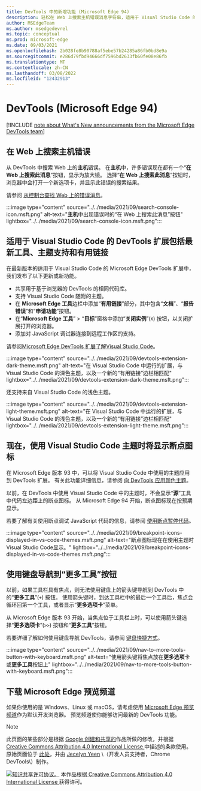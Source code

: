 ```yaml
---
title: DevTools 中的新增功能 (Microsoft Edge 94)
description: 轻松在 Web 上搜索主机错误消息字符串，适用于 Visual Studio Code 的 DevTools 扩展现在拥有最新工具和主题支持，现在使用 Visual Studio Code 主题时会显示断点图标，并且可以使用键盘导航到“更多工具”按钮。
author: MSEdgeTeam
ms.author: msedgedevrel
ms.topic: conceptual
ms.prod: microsoft-edge
ms.date: 09/03/2021
ms.openlocfilehash: 2b028fe8b90788af5ebe57b24285a86fb0bd8e9a
ms.sourcegitcommit: e286d79fbd94666df7596bd2633fb60fe08e86fb
ms.translationtype: MT
ms.contentlocale: zh-CN
ms.lasthandoff: 03/08/2022
ms.locfileid: "12432913"
---
```

# <a name="whats-new-in-devtools-microsoft-edge-94"></a>DevTools (Microsoft Edge 94) 

[!INCLUDE [note about What's New announcements from the Microsoft Edge DevTools team](../../includes/edge-whats-new-note.md)]


<!-- ====================================================================== -->
## <a name="search-for-console-errors-on-the-web"></a>在 Web 上搜索主机错误

<!-- Title: Quickly debug console errors with our new integrated search feature -->
<!-- Subtitle: Now you can quickly search for console errors directly from the Console. -->

从 DevTools 中搜索 Web 上的**主机**错误。  在**主机**中，许多错误现在都有一个“**在 Web 上搜索此消息**”按钮，显示为放大镜。  选择“**在 Web 上搜索此消息**”按钮时，浏览器中会打开一个新选项卡，并显示此错误的搜索结果。

请参阅 [从控制台查找 Web 上的错误消息](../../../console/index.md#look-up-error-messages-on-the-web-from-the-console)。

:::image type="content" source="../../media/2021/09/search-console-icon.msft.png" alt-text="**主机**中出现错误时的“在 Web 上搜索此消息”按钮" lightbox="../../media/2021/09/search-console-icon.msft.png":::


<!-- ====================================================================== -->
## <a name="devtools-extension-for-visual-studio-code-includes-the-latest-tools-theme-support-and-helpful-links"></a>适用于 Visual Studio Code 的 DevTools 扩展包括最新工具、主题支持和有用链接

<!-- Title: Microsoft Edge DevTools for Visual Studio Code now supports themes and uses the most recent codebase -->
<!-- Subtitle: The Microsoft Edge DevTools extension for Visual Studio Code now uses the same version of the Developer Tools as your Microsoft Edge browser. We also added ways to learn more and for you to tell us what we could do better from within Visual Studio Code. -->

在最新版本的适用于 Visual Studio Code 的 Microsoft Edge DevTools 扩展中，我们发布了以下更新或新功能。
*  共享用于基于浏览器的 DevTools 的相同代码库。
*  支持 Visual Studio Code 随附的主题。
*  在 **Microsoft Edge 工具**边栏中添加“**有用链接**”部分，其中包含“**文档**”、“**报告错误**”和“**申请功能**”按钮。
*  在“**Microsoft Edge 工具**” > “**目标**”窗格中添加“**关闭实例**”(`X`) 按钮，以关闭扩展打开的浏览器。
*  添加对 JavaScript 调试器连接到远程工作区的支持。

请参阅[Microsoft Edge DevTools 扩展了解Visual Studio Code](../../../../visual-studio-code/microsoft-edge-devtools-extension.md)。

:::image type="content" source="../../media/2021/09/devtools-extension-dark-theme.msft.png" alt-text="在 Visual Studio Code 中运行的扩展，与 Visual Studio Code 的深色主题，以及一个新的“有用链接”边栏相匹配" lightbox="../../media/2021/09/devtools-extension-dark-theme.msft.png":::

还支持来自 Visual Studio Code 的浅色主题。

:::image type="content" source="../../media/2021/09/devtools-extension-light-theme.msft.png" alt-text="在 Visual Studio Code 中运行的扩展，与 Visual Studio Code 的浅色主题，以及一个新的“有用链接”边栏相匹配" lightbox="../../media/2021/09/devtools-extension-light-theme.msft.png":::


<!-- ====================================================================== -->
## <a name="breakpoint-icons-are-now-displayed-when-using-visual-studio-code-themes"></a>现在，使用 Visual Studio Code 主题时将显示断点图标

<!-- Title: Breakpoint icons are now displayed when using themes from Visual Studio Code -->
<!-- Subtitle: Setting, removing, and viewing breakpoints is now easier in Microsoft Edge. -->

在 Microsoft Edge 版本 93 中，可以将 Visual Studio Code 中使用的主题应用到 DevTools 扩展。  有关此功能详细信息，请参阅 [向 DevTools 应用颜色主题](../../../customize/theme.md)。

以前，在 DevTools 中使用 Visual Studio Code 中的主题时，不会显示“**源**”工具中代码左边距上的断点图标。  从 Microsoft Edge 94 开始，断点图标现在按预期显示。

若要了解有关使用断点调试 JavaScript 代码的信息，请参阅 [使用断点暂停代码](../../../javascript/breakpoints.md)。

:::image type="content" source="../../media/2021/09/breakpoint-icons-displayed-in-vs-code-themes.msft.png" alt-text="断点图标现在在使用主题时Visual Studio Code显示。" lightbox="../../media/2021/09/breakpoint-icons-displayed-in-vs-code-themes.msft.png":::


<!-- ====================================================================== -->
## <a name="navigate-to-the-more-tools-button-with-the-keyboard"></a>使用键盘导航到“更多工具”按钮

<!-- Title: Use the arrow keys to navigate to the + button to open more tools -->
<!-- Subtitle: To open more tools, we have improved keyboard accessibility using the arrow keys on the main DevTools toolbar. -->

以前，如果工具栏具有焦点，则无法使用键盘上的箭头键导航到 DevTools 中的“**更多工具**”(`+`) 按钮。  使用箭头键时，到达工具栏中的最后一个工具后，焦点会循环回第一个工具，或者显示“**更多选项卡**”菜单。

从 Microsoft Edge 版本 93 开始，当焦点位于工具栏上时，可以使用箭头键选择“**更多选项卡**”(`>>`) 按钮和“**更多工具**”按钮。

若要详细了解如何使用键盘导航 DevTools，请参阅 [键盘快捷方式](../../../shortcuts/index.md)。

:::image type="content" source="../../media/2021/09/nav-to-more-tools-button-with-keyboard.msft.png" alt-text="使用箭头键将焦点放在**更多选项卡**或**更多工具**按钮上" lightbox="../../media/2021/09/nav-to-more-tools-button-with-keyboard.msft.png":::


<!-- ====================================================================== -->
## <a name="download-the-microsoft-edge-preview-channels"></a>下载 Microsoft Edge 预览频道

如果你使用的是 Windows、Linux 或 macOS，请考虑使用 [ Microsoft Edge 预览频道](https://www.microsoftedgeinsider.com/download)作为默认开发浏览器。  预览频道使你能够访问最新的 DevTools 功能。


<!-- ====================================================================== -->
> [!NOTE]
> 此页面的某些部分是根据 [Google 创建和共享的](https://developers.google.com/terms/site-policies)作品所做的修改，并根据[ Creative Commons Attribution 4.0 International License ](https://creativecommons.org/licenses/by/4.0)中描述的条款使用。
> 原始页面位于 [此处](https://developer.chrome.com/blog/new-in-devtools-94)，并由 [Jecelyn Yeen](https://developers.google.com/web/resources/contributors#jecelynyeen)  \（开发人员支持者，Chrome DevTools\）制作。

[![知识共享许可协议。](https://i.creativecommons.org/l/by/4.0/88x31.png)](https://creativecommons.org/licenses/by/4.0)
本作品根据[ Creative Commons Attribution 4.0 International License ](https://creativecommons.org/licenses/by/4.0)获得许可。
